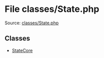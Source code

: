 File classes/State.php
=========

Source: [classes/State.php](https://github.com/PrestaShop/PrestaShop/blob/1.6.0.13/classes/State.php)


Classes
-------

* [StateCore](class.StateCore.md)


